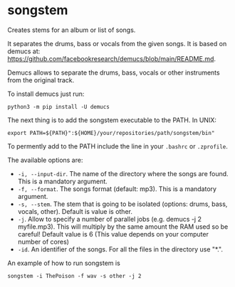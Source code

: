 # songstem
Creates stems for an album or list of songs.

It separates the drums, bass or vocals from the given songs. It is based on demucs at: https://github.com/facebookresearch/demucs/blob/main/README.md.

Demucs allows to separate the drums, bass, vocals or other instruments from the original track. 


To install demucs just run:

```
python3 -m pip install -U demucs
```

The next thing is to add the songstem executable to the PATH. In UNIX:

```
export PATH=${PATH}":${HOME}/your/repositories/path/songstem/bin"
```

To permently add to the PATH include the line in your ```.bashrc``` or ```.zprofile```.

The available options are:

* ```-i, --input-dir```. The name of the directory where the songs are found. This is a mandatory argument.
* ```-f, --format```. The songs format (default: mp3). This is a mandatory argument.
* ```-s, --stem```. The stem that is going to be isolated (options: drums, bass, vocals, other). Default is value is other.
* ```-j```. Allow to specify a number of parallel jobs (e.g. demucs -j 2 myfile.mp3). This will multiply by the same amount the RAM used so be careful! Default value is 6 (This value depends on your computer number of cores)
* ```-id```. An identifier of the songs. For all the files in the directory use "*.". 

An example of how to run songstem is

```
songstem -i ThePoison -f wav -s other -j 2
```
